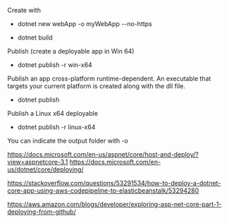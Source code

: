 Create with
- dotnet new webApp -o myWebApp --no-https

- dotnet build


Publish (create a deployable app in Win 64)
- dotnet publish -r win-x64

Publish an app cross-platform runtime-dependent. An executable that targets your current platform is created along with the dll file.
- dotnet publish

Publish a Linux x64 deployable
- dotnet publish -r linux-x64

You can indicate the output folder with -o


https://docs.microsoft.com/en-us/aspnet/core/host-and-deploy/?view=aspnetcore-3.1
https://docs.microsoft.com/en-us/dotnet/core/deploying/


https://stackoverflow.com/questions/53291534/how-to-deploy-a-dotnet-core-app-using-aws-codepipeline-to-elasticbeanstalk/53294280

https://aws.amazon.com/blogs/developer/exploring-asp-net-core-part-1-deploying-from-github/